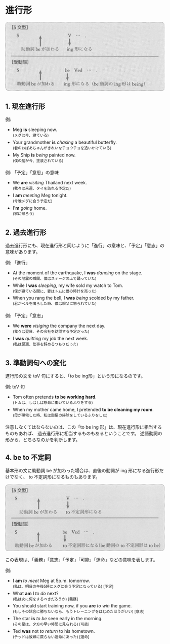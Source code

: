# 進行形

<img src="fig/進行形-イメージ図.png" width="600"/>

## 1. 現在進行形

例:
- Meg __is__ sleeping now.  
  <sup>(メグは今、寝ている)</sup>
- Your grandmother __is__ _chasing_ a beautiful butterfly.  
  <sup>(君のおばあちゃんがきれいなチョウチョを追いかけている)</sup>
- My Ship __is__ _being_ painted now.  
  <sup>(僕の船が今、塗装されている)</sup>

例: 「予定」「意思」の意味
- We __are__ _visiting_ Thailand next week.  
  <sup>(我々は来週、タイを訪れる予定だ)</sup>
- I __am__ _meeting_ Meg tonight.  
  <sup>(今晩メグに会う予定だ)</sup>
- I'__m__ _going_ home.  
  <sup>(家に帰ろう)</sup>

## 2. 過去進行形
過去進行形にも、現在進行形と同じように「進行」の意味と、「予定」「意志」の意味があります。

例: 「進行」
- At the moment of the earthquake, I __was__ _dancing_ on the stage.  
  <sup>(その地震の瞬間、僕はステージの上で踊っていた)</sup>
- While I __was__ _sleeping_, my wife sold my watch to Tom.  
  <sup>(僕が寝ている間に、妻はトムに僕の時計を売った)</sup>
- When you rang the bell, I __was__ _being_ scolded by my father.  
  <sup>(君がベルを鳴らした時、僕は親父に怒られていた)</sup>

例: 「予定」「意志」
- We __were__ _visiging_ the company the next day.  
  <sup>(我々は翌日、その会社を訪問する予定だった)</sup>
- I __was__ _quitting_ my job the next week.  
  <sup>(私は翌週、仕事を辞めるつもりだった)</sup>

## 3. 準動詞句への変化
進行形の文を toV 句にすると、「to be ing形」という形になるのです。

例: toV 句
- Tom often pretends __to be working hard__.  
  <sup>(トムは、しばしば懸命に働いているふりをする)</sup>
- When my mother came home, I pretended __to be cleaning my room__.  
  <sup>(母が帰宅した時、私は部屋の掃除をしているふりをした)</sup>

注意しなくてはならないのは、この「to be ing 形」は、現在進行形に相当するものもあれば、
過去進行形に相当するものもあるということです。
述語動詞の形から、どちらなのかを判断します。

## 4. be to 不定詞
基本形の文に助動詞 be が加わった場合は、直後の動詞が ing 形になる進行形だけでなく、
to 不定詞形になるものもあります。

<img src="fig/進行形-beto不定詞-イメージ図.png" width="600"/>

この表現は、「義務」「意志」「予定」「可能」「運命」などの意味を表します。

例:
- I __am__ _to meet_ Meg at 5p.m. tomorrow.  
  <sup>(私は、明日の午後5時にメグに会う予定になっている) [予定]</sup>
- What __am I__ _to do_ next?  
  <sup>(私は次に何をするべきだろうか) [義務]</sup>
- You should start training now, if you __are__ _to win_ the game.  
  <sup>(もしその試合に勝ちたいなら、もうトレーニングをはじめたほうがいい) [意志]</sup>
- The star __is__ _to be_ seen early in the morning.  
  <sup>(その星は、夕方の早い時間に見られる) [可能]</sup>
- Ted __was__ not _to return_ to his hometown.  
  <sup>(テッドは故郷に戻らない運命にあった) [運命]</sup>
